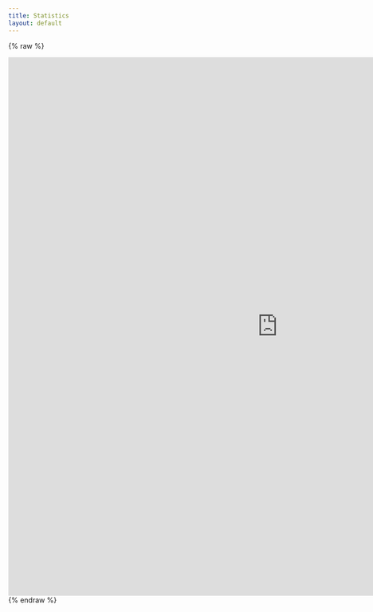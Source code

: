 ```yaml
---
title: Statistics
layout: default
---
```


<!-- {% raw %}
<div class="iframe-container">
  <iframe name="mainFrame" id="mainFrame" src="https://homebrewery.naturalcrit.com/print/1z5p3yHyaOmjK6resjSzDWyThQ5SQvyr72vNYs5Ks6Yel" seamless></iframe>
</div>
{% endraw %} -->

{% raw %}
<div class="iframe-container">
<iframe src="https://uppsalarollspel.gitlab.io/path-stats/" frameborder="0" id="mainFrame" width="1080px" height="1080px"></iframe>
</div>
{% endraw %}
